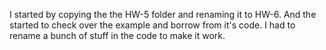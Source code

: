 I started by copying the the HW-5 folder and renaming it to HW-6. And the started to check over the example and borrow from it's code. I had to rename a bunch of stuff in the code to make it work.